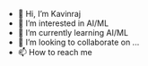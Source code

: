 - 👋 Hi, I’m Kavinraj
- 👀 I’m interested in AI/ML 
- 🌱 I’m currently learning AI/ML
- 💞️ I’m looking to collaborate on ...
- 📫 How to reach me

<!---
kavinraj-95/kavinraj-95 is a ✨ special ✨ repository because its `README.md` (this file) appears on your GitHub profile.
You can click the Preview link to take a look at your changes.
--->
